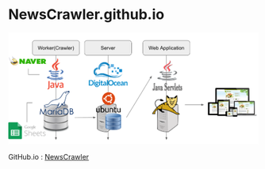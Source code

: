 # NewsCrawler.github.io

![Server](res/howto.png)

GitHub.io : [NewsCrawler](http://NewsCrawler.github.io)
